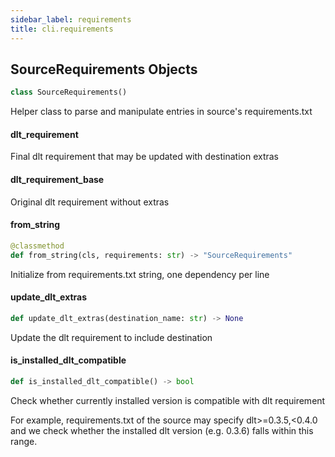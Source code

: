 ```yaml
---
sidebar_label: requirements
title: cli.requirements
---
```


## SourceRequirements Objects

```python
class SourceRequirements()
```

Helper class to parse and manipulate entries in source's requirements.txt

#### dlt\_requirement

Final dlt requirement that may be updated with destination extras

#### dlt\_requirement\_base

Original dlt requirement without extras

#### from\_string

```python
@classmethod
def from_string(cls, requirements: str) -> "SourceRequirements"
```

Initialize from requirements.txt string, one dependency per line

#### update\_dlt\_extras

```python
def update_dlt_extras(destination_name: str) -> None
```

Update the dlt requirement to include destination

#### is\_installed\_dlt\_compatible

```python
def is_installed_dlt_compatible() -> bool
```

Check whether currently installed version is compatible with dlt requirement

For example, requirements.txt of the source may specify dlt>=0.3.5,<0.4.0
and we check whether the installed dlt version (e.g. 0.3.6) falls within this range.

